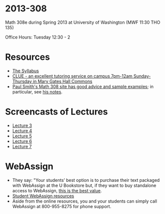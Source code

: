 2013-308
========

Math 308e during Spring 2013 at University of Washington (MWF     11:30   THO 135)

Office Hours: Tuesday 12:30 - 2

# Resources

- [The Syllabus](syllabus.md)
- [CLUE - an excellent tutoring service on campus 7pm-12am Sunday-Thursday in Mary Gates Hall Commons](http://depts.washington.edu/clue/index.php)
- [Paul Smith's Math 308 site has good advice and sample examples](http://www.math.washington.edu/~smith/Teaching/M308.html); in particular, see [his notes](http://www.math.washington.edu/~smith/Teaching/308/308_notes.pdf).

# Screencasts of Lectures
- [Lecture 3](http://youtu.be/ru6mCdcED-E)
- [Lecture 4](http://youtu.be/swBQ-nWaCKg)
- [Lecture 5](http://youtu.be/VWPNIPW4_2Q)
- [Lecture 6](http://youtu.be/1VYXwd9yEYI)
- [Lecture 7](http://youtu.be/LZnYmZ0x1Vg)

# WebAssign

- They say: "Your students’ best option is to purchase their text packaged with WebAssign at the U Bookstore but, if they want to buy standalone access to WebAssign, [this is the best value](http://www.cengagebrain.com/isbn/9781285181813).
- [Student WebAssign resources](http://www.webassign.net/user_support/student/)
- Aside from the online resources, you and your students can simply call WebAssign at 800-955-8275 for phone support.
